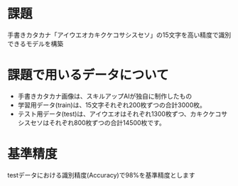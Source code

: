 # 課題
手書きカタカナ「アイウエオカキクケコサシスセソ」の15文字を高い精度で識別できるモデルを構築

# 課題で用いるデータについて
- 手書きカタカナ画像は、スキルアップAIが独自に制作したもの
- 学習用データ(train)は、15文字それぞれ200枚ずつの合計3000枚。
- テスト用データ(test)は、アイウエオはそれぞれ1300枚ずつ、カキクケコサシスセソはそれぞれ800枚ずつの合計14500枚です。

# 基準精度
testデータにおける識別精度(Accuracy)で98%を基準精度とします
